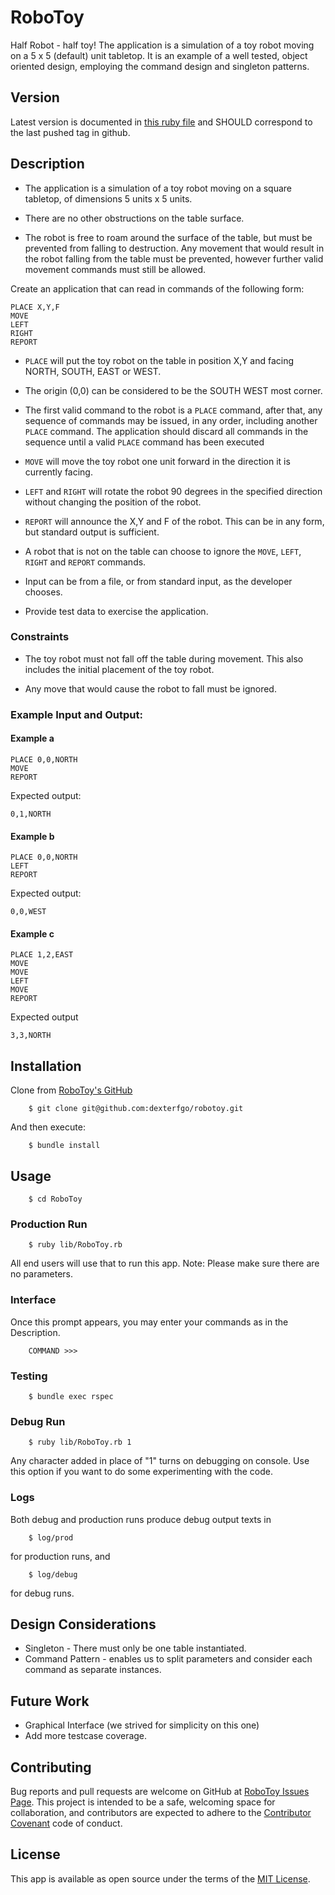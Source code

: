 # RoboToy

Half Robot -  half toy! The application is a simulation of a toy robot moving on a 5 x 5 (default) unit tabletop. It is an example of a well tested, object oriented design, employing the command design and singleton patterns.

## Version

Latest version is documented in [this ruby file](https://github.com/dexterfgo/robotoy/blob/master/lib/RoboToy/version.rb) and SHOULD correspond to the last pushed tag in github.

## Description

* The application is a simulation of a toy robot moving on a square tabletop, of dimensions 5 units x 5 units.

* There are no other obstructions on the table surface.

* The robot is free to roam around the surface of the table, but must be prevented from falling to destruction. Any movement that would result in the robot falling from the table must be prevented, however further valid movement commands must still be allowed.

Create an application that can read in commands of the following form:
```
PLACE X,Y,F
MOVE
LEFT
RIGHT
REPORT
```

* `PLACE` will put the toy robot on the table in position X,Y and facing NORTH, SOUTH, EAST or WEST.

* The origin (0,0) can be considered to be the SOUTH WEST most corner.

* The first valid command to the robot is a `PLACE` command, after that, any sequence of commands may be issued, in any order, including another `PLACE` command. The application should discard all commands in the sequence until a valid `PLACE` command has been executed

* `MOVE` will move the toy robot one unit forward in the direction it is currently facing.

* `LEFT` and `RIGHT` will rotate the robot 90 degrees in the specified direction without changing the position of the robot.

* `REPORT` will announce the X,Y and F of the robot. This can be in any form, but standard output is sufficient.

* A robot that is not on the table can choose to ignore the `MOVE`, `LEFT`, `RIGHT` and `REPORT` commands.

* Input can be from a file, or from standard input, as the developer chooses.

* Provide test data to exercise the application.

### Constraints

* The toy robot must not fall off the table during movement. This also includes the initial placement of the toy robot.

* Any move that would cause the robot to fall must be ignored.

### Example Input and Output:

#### Example a

    PLACE 0,0,NORTH
    MOVE
    REPORT

Expected output:

    0,1,NORTH

#### Example b

    PLACE 0,0,NORTH
    LEFT
    REPORT

Expected output:

    0,0,WEST

#### Example c

    PLACE 1,2,EAST
    MOVE
    MOVE
    LEFT
    MOVE
    REPORT

Expected output

    3,3,NORTH

## Installation

Clone from [RoboToy's GitHub](git@github.com:dexterfgo/robotoy.git)

```
    $ git clone git@github.com:dexterfgo/robotoy.git
```

And then execute:

```
    $ bundle install
```

## Usage

```
    $ cd RoboToy
```

### Production Run

```
    $ ruby lib/RoboToy.rb
```

All end users will use that to run this app. Note: Please make sure there are no parameters.

### Interface

Once this prompt appears, you may enter your commands as in the Description.

```
    COMMAND >>>
```

### Testing

```
    $ bundle exec rspec
```

### Debug Run

```
    $ ruby lib/RoboToy.rb 1
```

Any character added in place of "1" turns on debugging on console. Use this option if you want to do some experimenting with the code.

### Logs

Both debug and production runs produce debug output texts in
```
    $ log/prod
```

for production runs, and 

```
    $ log/debug
```

for debug runs.

## Design Considerations
- Singleton - There must only be one table instantiated.
- Command Pattern - enables us to split parameters and consider each command as separate instances.

## Future Work

- Graphical Interface (we strived for simplicity on this one)
- Add more testcase coverage.


## Contributing

Bug reports and pull requests are welcome on GitHub at [RoboToy Issues Page](https://github.com/dexterfgo/robotoy/issues). This project is intended to be a safe, welcoming space for collaboration, and contributors are expected to adhere to the [Contributor Covenant](http://contributor-covenant.org) code of conduct.


## License

This app is available as open source under the terms of the [MIT License](http://opensource.org/licenses/MIT).

